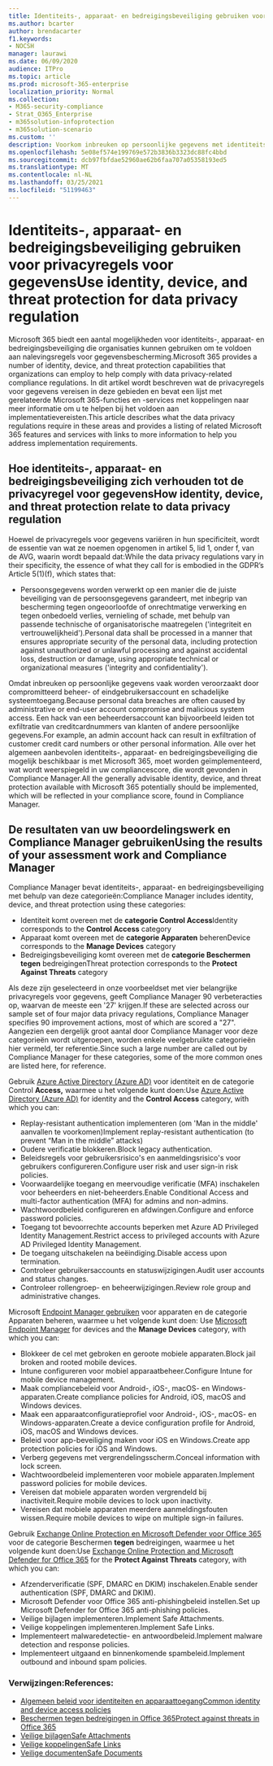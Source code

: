 ```yaml
---
title: Identiteits-, apparaat- en bedreigingsbeveiliging gebruiken voor privacyregels voor gegevens
ms.author: bcarter
author: brendacarter
f1.keywords:
- NOCSH
manager: laurawi
ms.date: 06/09/2020
audience: ITPro
ms.topic: article
ms.prod: microsoft-365-enterprise
localization_priority: Normal
ms.collection:
- M365-security-compliance
- Strat_O365_Enterprise
- m365solution-infoprotection
- m365solution-scenario
ms.custom: ''
description: Voorkom inbreuken op persoonlijke gegevens met identiteits-, apparaat- en bedreigingsbeveiligingsservices van Microsoft 365.
ms.openlocfilehash: 5e08ef574e199769e572b3836b3323dc88fc4bbd
ms.sourcegitcommit: dcb97fbfdae52960ae62b6faa707a05358193ed5
ms.translationtype: MT
ms.contentlocale: nl-NL
ms.lasthandoff: 03/25/2021
ms.locfileid: "51199463"
---
```

# <a name="use-identity-device-and-threat-protection-for-data-privacy-regulation"></a><span data-ttu-id="f08ca-103">Identiteits-, apparaat- en bedreigingsbeveiliging gebruiken voor privacyregels voor gegevens</span><span class="sxs-lookup"><span data-stu-id="f08ca-103">Use identity, device, and threat protection for data privacy regulation</span></span>

<span data-ttu-id="f08ca-104">Microsoft 365 biedt een aantal mogelijkheden voor identiteits-, apparaat- en bedreigingsbeveiliging die organisaties kunnen gebruiken om te voldoen aan nalevingsregels voor gegevensbescherming.</span><span class="sxs-lookup"><span data-stu-id="f08ca-104">Microsoft 365 provides a number of identity, device, and threat protection capabilities that organizations can employ to help comply with data privacy-related compliance regulations.</span></span> <span data-ttu-id="f08ca-105">In dit artikel wordt beschreven wat de privacyregels voor gegevens vereisen in deze gebieden en bevat een lijst met gerelateerde Microsoft 365-functies en -services met koppelingen naar meer informatie om u te helpen bij het voldoen aan implementatievereisten.</span><span class="sxs-lookup"><span data-stu-id="f08ca-105">This article describes what the data privacy regulations require in these areas and provides a listing of related Microsoft 365 features and services with links to more information to help you address implementation requirements.</span></span>

## <a name="how-identity-device-and-threat-protection-relate-to-data-privacy-regulation"></a><span data-ttu-id="f08ca-106">Hoe identiteits-, apparaat- en bedreigingsbeveiliging zich verhouden tot de privacyregel voor gegevens</span><span class="sxs-lookup"><span data-stu-id="f08ca-106">How identity, device, and threat protection relate to data privacy regulation</span></span>

<span data-ttu-id="f08ca-107">Hoewel de privacyregels voor gegevens variëren in hun specificiteit, wordt de essentie van wat ze noemen opgenomen in artikel 5, lid 1, onder f, van de AVG, waarin wordt bepaald dat:</span><span class="sxs-lookup"><span data-stu-id="f08ca-107">While the data privacy regulations vary in their specificity, the essence of what they call for is embodied in the GDPR’s Article 5(1)(f), which states that:</span></span>

- <span data-ttu-id="f08ca-108">Persoonsgegevens worden verwerkt op een manier die de juiste beveiliging van de persoonsgegevens garandeert, met inbegrip van bescherming tegen ongeoorloofde of onrechtmatige verwerking en tegen onbedoeld verlies, vernieling of schade, met behulp van passende technische of organisatorische maatregelen ('integriteit en vertrouwelijkheid').</span><span class="sxs-lookup"><span data-stu-id="f08ca-108">Personal data shall be processed in a manner that ensures appropriate security of the personal data, including protection against unauthorized or unlawful processing and against accidental loss, destruction or damage, using appropriate technical or organizational measures ('integrity and confidentiality').</span></span>

<span data-ttu-id="f08ca-109">Omdat inbreuken op persoonlijke gegevens vaak worden veroorzaakt door compromitteerd beheer- of eindgebruikersaccount en schadelijke systeemtoegang.</span><span class="sxs-lookup"><span data-stu-id="f08ca-109">Because personal data breaches are often caused by administrative or end-user account compromise and malicious system access.</span></span> <span data-ttu-id="f08ca-110">Een hack van een beheerdersaccount kan bijvoorbeeld leiden tot exfiltratie van creditcardnummers van klanten of andere persoonlijke gegevens.</span><span class="sxs-lookup"><span data-stu-id="f08ca-110">For example, an admin account hack can result in exfiltration of customer credit card numbers or other personal information.</span></span> <span data-ttu-id="f08ca-111">Alle over het algemeen aanbevolen identiteits-, apparaat- en bedreigingsbeveiliging die mogelijk beschikbaar is met Microsoft 365, moet worden geïmplementeerd, wat wordt weerspiegeld in uw compliancescore, die wordt gevonden in Compliance Manager.</span><span class="sxs-lookup"><span data-stu-id="f08ca-111">All the generally advisable identity, device, and threat protection available with Microsoft 365 potentially should be implemented, which will be reflected in your compliance score, found in Compliance Manager.</span></span>

## <a name="using-the-results-of-your-assessment-work-and-compliance-manager"></a><span data-ttu-id="f08ca-112">De resultaten van uw beoordelingswerk en Compliance Manager gebruiken</span><span class="sxs-lookup"><span data-stu-id="f08ca-112">Using the results of your assessment work and Compliance Manager</span></span>

<span data-ttu-id="f08ca-113">Compliance Manager bevat identiteits-, apparaat- en bedreigingsbeveiliging met behulp van deze categorieën:</span><span class="sxs-lookup"><span data-stu-id="f08ca-113">Compliance Manager includes identity, device, and threat protection using these categories:</span></span>

- <span data-ttu-id="f08ca-114">Identiteit komt overeen met de **categorie Control Access**</span><span class="sxs-lookup"><span data-stu-id="f08ca-114">Identity corresponds to the **Control Access** category</span></span>
- <span data-ttu-id="f08ca-115">Apparaat komt overeen met de **categorie Apparaten** beheren</span><span class="sxs-lookup"><span data-stu-id="f08ca-115">Device corresponds to the **Manage Devices** category</span></span>
- <span data-ttu-id="f08ca-116">Bedreigingsbeveiliging komt overeen met de **categorie Beschermen tegen** bedreigingen</span><span class="sxs-lookup"><span data-stu-id="f08ca-116">Threat protection corresponds to the **Protect Against Threats** category</span></span>
 
<span data-ttu-id="f08ca-117">Als deze zijn geselecteerd in onze voorbeeldset met vier belangrijke privacyregels voor gegevens, geeft Compliance Manager 90 verbeteracties op, waarvan de meeste een '27' krijgen.</span><span class="sxs-lookup"><span data-stu-id="f08ca-117">If these are selected across our sample set of four major data privacy regulations, Compliance Manager specifies 90 improvement actions, most of which are scored a "27".</span></span> <span data-ttu-id="f08ca-118">Aangezien een dergelijk groot aantal door Compliance Manager voor deze categorieën wordt uitgeroepen, worden enkele veelgebruikte categorieën hier vermeld, ter referentie.</span><span class="sxs-lookup"><span data-stu-id="f08ca-118">Since such a large number are called out by Compliance Manager for these categories, some of the more common ones are listed here, for reference.</span></span>

<span data-ttu-id="f08ca-119">Gebruik [Azure Active Directory (Azure AD)](https://azure.microsoft.com/services/active-directory/) voor identiteit en de categorie Control **Access,** waarmee u het volgende kunt doen:</span><span class="sxs-lookup"><span data-stu-id="f08ca-119">Use [Azure Active Directory (Azure AD)](https://azure.microsoft.com/services/active-directory/) for identity and the **Control Access** category, with which you can:</span></span>

- <span data-ttu-id="f08ca-120">Replay-resistant authentication implementeren (om 'Man in the middle' aanvallen te voorkomen)</span><span class="sxs-lookup"><span data-stu-id="f08ca-120">Implement replay-resistant authentication (to prevent “Man in the middle” attacks)</span></span>
- <span data-ttu-id="f08ca-121">Oudere verificatie blokkeren.</span><span class="sxs-lookup"><span data-stu-id="f08ca-121">Block legacy authentication.</span></span>
- <span data-ttu-id="f08ca-122">Beleidsregels voor gebruikersrisico's en aanmeldingsrisico's voor gebruikers configureren.</span><span class="sxs-lookup"><span data-stu-id="f08ca-122">Configure user risk and user sign-in risk policies.</span></span>
- <span data-ttu-id="f08ca-123">Voorwaardelijke toegang en meervoudige verificatie (MFA) inschakelen voor beheerders en niet-beheerders.</span><span class="sxs-lookup"><span data-stu-id="f08ca-123">Enable Conditional Access and multi-factor authentication (MFA) for admins and non-admins.</span></span>
- <span data-ttu-id="f08ca-124">Wachtwoordbeleid configureren en afdwingen.</span><span class="sxs-lookup"><span data-stu-id="f08ca-124">Configure and enforce password policies.</span></span>
- <span data-ttu-id="f08ca-125">Toegang tot bevoorrechte accounts beperken met Azure AD Privileged Identity Management.</span><span class="sxs-lookup"><span data-stu-id="f08ca-125">Restrict access to privileged accounts with Azure AD Privileged Identity Management.</span></span>
- <span data-ttu-id="f08ca-126">De toegang uitschakelen na beëindiging.</span><span class="sxs-lookup"><span data-stu-id="f08ca-126">Disable access upon termination.</span></span>
- <span data-ttu-id="f08ca-127">Controleer gebruikersaccounts en statuswijzigingen.</span><span class="sxs-lookup"><span data-stu-id="f08ca-127">Audit user accounts and status changes.</span></span>
- <span data-ttu-id="f08ca-128">Controleer rollengroep- en beheerwijzigingen.</span><span class="sxs-lookup"><span data-stu-id="f08ca-128">Review role group and administrative changes.</span></span>

<span data-ttu-id="f08ca-129">Microsoft [Endpoint Manager gebruiken](https://www.microsoft.com/microsoft-365/microsoft-endpoint-manager) voor apparaten en de categorie Apparaten beheren, waarmee u het volgende kunt doen: </span><span class="sxs-lookup"><span data-stu-id="f08ca-129">Use [Microsoft Endpoint Manager](https://www.microsoft.com/microsoft-365/microsoft-endpoint-manager) for devices and the **Manage Devices** category, with which you can:</span></span>

- <span data-ttu-id="f08ca-130">Blokkeer de cel met gebroken en geroote mobiele apparaten.</span><span class="sxs-lookup"><span data-stu-id="f08ca-130">Block jail broken and rooted mobile devices.</span></span>
- <span data-ttu-id="f08ca-131">Intune configureren voor mobiel apparaatbeheer.</span><span class="sxs-lookup"><span data-stu-id="f08ca-131">Configure Intune for mobile device management.</span></span>
- <span data-ttu-id="f08ca-132">Maak compliancebeleid voor Android-, iOS-, macOS- en Windows-apparaten.</span><span class="sxs-lookup"><span data-stu-id="f08ca-132">Create compliance policies for Android, iOS, macOS and Windows devices.</span></span>
- <span data-ttu-id="f08ca-133">Maak een apparaatconfiguratieprofiel voor Android-, iOS-, macOS- en Windows-apparaten.</span><span class="sxs-lookup"><span data-stu-id="f08ca-133">Create a device configuration profile for Android, iOS, macOS and Windows devices.</span></span>
- <span data-ttu-id="f08ca-134">Beleid voor app-beveiliging maken voor iOS en Windows.</span><span class="sxs-lookup"><span data-stu-id="f08ca-134">Create app protection policies for iOS and Windows.</span></span>
- <span data-ttu-id="f08ca-135">Verberg gegevens met vergrendelingsscherm.</span><span class="sxs-lookup"><span data-stu-id="f08ca-135">Conceal information with lock screen.</span></span>
- <span data-ttu-id="f08ca-136">Wachtwoordbeleid implementeren voor mobiele apparaten.</span><span class="sxs-lookup"><span data-stu-id="f08ca-136">Implement password policies for mobile devices.</span></span>
- <span data-ttu-id="f08ca-137">Vereisen dat mobiele apparaten worden vergrendeld bij inactiviteit.</span><span class="sxs-lookup"><span data-stu-id="f08ca-137">Require mobile devices to lock upon inactivity.</span></span>
- <span data-ttu-id="f08ca-138">Vereisen dat mobiele apparaten meerdere aanmeldingsfouten wissen.</span><span class="sxs-lookup"><span data-stu-id="f08ca-138">Require mobile devices to wipe on multiple sign-in failures.</span></span>

<span data-ttu-id="f08ca-139">Gebruik [Exchange Online Protection en Microsoft Defender voor Office 365](../security/office-365-security/defender-for-office-365.md) voor de categorie Beschermen **tegen** bedreigingen, waarmee u het volgende kunt doen:</span><span class="sxs-lookup"><span data-stu-id="f08ca-139">Use [Exchange Online Protection and Microsoft Defender for Office 365](../security/office-365-security/defender-for-office-365.md) for the **Protect Against Threats** category, with which you can:</span></span>

- <span data-ttu-id="f08ca-140">Afzenderverificatie (SPF, DMARC en DKIM) inschakelen.</span><span class="sxs-lookup"><span data-stu-id="f08ca-140">Enable sender authentication (SPF, DMARC and DKIM).</span></span>
- <span data-ttu-id="f08ca-141">Microsoft Defender voor Office 365 anti-phishingbeleid instellen.</span><span class="sxs-lookup"><span data-stu-id="f08ca-141">Set up Microsoft Defender for Office 365 anti-phishing policies.</span></span>
- <span data-ttu-id="f08ca-142">Veilige bijlagen implementeren.</span><span class="sxs-lookup"><span data-stu-id="f08ca-142">Implement Safe Attachments.</span></span>
- <span data-ttu-id="f08ca-143">Veilige koppelingen implementeren.</span><span class="sxs-lookup"><span data-stu-id="f08ca-143">Implement Safe Links.</span></span>
- <span data-ttu-id="f08ca-144">Implementeert malwaredetectie- en antwoordbeleid.</span><span class="sxs-lookup"><span data-stu-id="f08ca-144">Implement malware detection and response policies.</span></span>
- <span data-ttu-id="f08ca-145">Implementeert uitgaand en binnenkomende spambeleid.</span><span class="sxs-lookup"><span data-stu-id="f08ca-145">Implement outbound and inbound spam policies.</span></span>

### <a name="references"></a><span data-ttu-id="f08ca-146">Verwijzingen:</span><span class="sxs-lookup"><span data-stu-id="f08ca-146">References:</span></span>

- [<span data-ttu-id="f08ca-147">Algemeen beleid voor identiteiten en apparaattoegang</span><span class="sxs-lookup"><span data-stu-id="f08ca-147">Common identity and device access policies</span></span>](../security/office-365-security/identity-access-policies.md)
- [<span data-ttu-id="f08ca-148">Beschermen tegen bedreigingen in Office 365</span><span class="sxs-lookup"><span data-stu-id="f08ca-148">Protect against threats in Office 365</span></span>](https://support.office.com/article/protect-against-threats-in-office-365-b10023f6-f30f-45d3-b3ad-b71aa4aa0d58)
- [<span data-ttu-id="f08ca-149">Veilige bijlagen</span><span class="sxs-lookup"><span data-stu-id="f08ca-149">Safe Attachments</span></span>](../security/office-365-security/safe-attachments.md)
- [<span data-ttu-id="f08ca-150">Veilige koppelingen</span><span class="sxs-lookup"><span data-stu-id="f08ca-150">Safe Links</span></span>](../security/office-365-security/safe-links.md)
- [<span data-ttu-id="f08ca-151">Veilige documenten</span><span class="sxs-lookup"><span data-stu-id="f08ca-151">Safe Documents</span></span>](../security/office-365-security/safe-docs.md)
